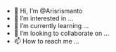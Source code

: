 - 👋 Hi, I’m @Arisrismanto
- 👀 I’m interested in ...
- 🌱 I’m currently learning ...
- 💞️ I’m looking to collaborate on ...
- 📫 How to reach me ...

<!---
Arisrismanto/Arisrismanto is a ✨ special ✨ repository because its `README.md` (this file) appears on your GitHub profile.
You can click the Preview link to take a look at your changes.
--->

